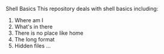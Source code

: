 Shell Basics
This repository deals with shell basics including:
1. Where am I
2. What's in there
3. There is no place like home
4. The long format
5. Hidden files
...

